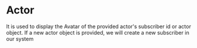 # Actor

It is used to display the Avatar of the provided actor's subscriber id or actor object.
    If a new actor object is provided, we will create a new subscriber in our system
    

